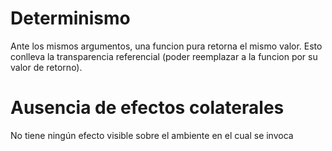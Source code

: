 # Determinismo
Ante los mismos argumentos, una funcion pura retorna el mismo valor. Esto conlleva la transparencia referencial (poder reemplazar a la funcion por su valor de retorno).

# Ausencia de efectos colaterales
No tiene ningún efecto visible sobre el ambiente en el cual se invoca